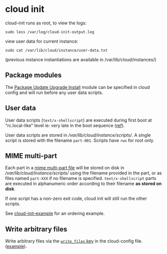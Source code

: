 # cloud init

cloud-init runs as root, to view the logs:

```
sudo less /var/log/cloud-init-output.log
```

view user data for current instance:

```
sudo cat /var/lib/cloud/instance/user-data.txt
```

(previous instance instantiations are available in /var/lib/cloud/instances/)

## Package modules

The [Package Update Upgrade Install](https://cloudinit.readthedocs.io/en/latest/reference/modules.html#package-update-upgrade-install) module can be specified in cloud config and will run before any user data scripts.

## User data

User data scripts (`text/x-shellscript`) are executed during first boot at "rc.local-like" level ie: very late in the boot sequence ([ref](https://github.com/canonical/cloud-init/blob/main/doc/userdata.txt)).

User data scripts are stored in _/var/lib/cloud/instance/scripts/_. A single script is stored with the filename `part-001`.
Scripts have `rwx` for root only.

## MIME multi-part

Each part in a [mime multi-part file](https://cloudinit.readthedocs.io/en/latest/explanation/format.html#mime-multi-part-archive) will be stored on disk in _/var/lib/cloud/instance/scripts/_ using the filename provided in the part, or as files named `part-XXX` if no filename is specified. `text/x-shellscript` parts are executed in alphanumeric order according to their filename **as stored on disk**.

If one script has a non-zero exit code, cloud init will still run the other scripts.

See [cloud-init-example](https://github.com/ukayani/cloud-init-example) for an ordering example.

## Write arbitrary files

Write arbitrary files via the [`write_files` key](https://cloudinit.readthedocs.io/en/latest/reference/modules.html#write-files) in the cloud-config file. ([example](https://cloudinit.readthedocs.io/en/latest/reference/examples.html#writing-out-arbitrary-files)).
